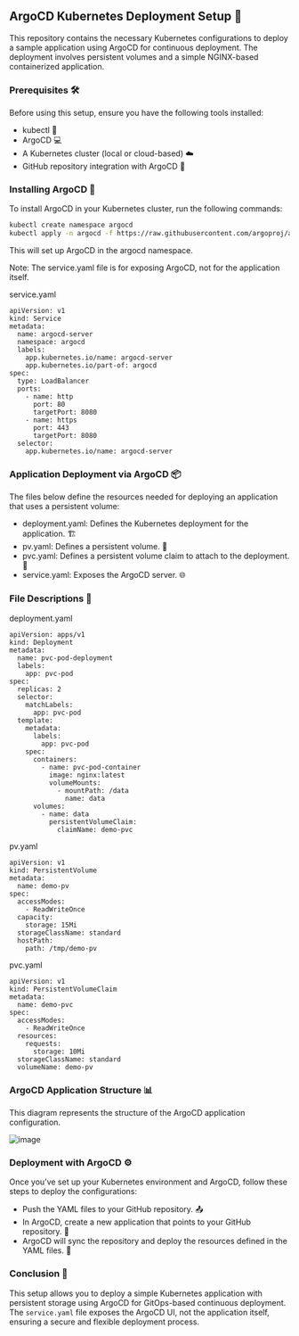 ## ArgoCD Kubernetes Deployment Setup 🚀

This repository contains the necessary Kubernetes configurations to deploy a sample application using ArgoCD for continuous deployment. The deployment involves persistent volumes and a simple NGINX-based containerized application.

### Prerequisites 🛠️

Before using this setup, ensure you have the following tools installed:

* kubectl 🔧
* ArgoCD 💻
* A Kubernetes cluster (local or cloud-based) ☁️
* GitHub repository integration with ArgoCD 📂

### Installing ArgoCD 🚀

To install ArgoCD in your Kubernetes cluster, run the following commands:

```bash
kubectl create namespace argocd
kubectl apply -n argocd -f https://raw.githubusercontent.com/argoproj/argo-cd/stable/manifests/install.yaml 
```

This will set up ArgoCD in the argocd namespace.

Note: The service.yaml file is for exposing ArgoCD, not for the application itself.

service.yaml
```
apiVersion: v1
kind: Service
metadata:
  name: argocd-server
  namespace: argocd
  labels:
    app.kubernetes.io/name: argocd-server
    app.kubernetes.io/part-of: argocd
spec:
  type: LoadBalancer
  ports:
    - name: http
      port: 80
      targetPort: 8080
    - name: https
      port: 443
      targetPort: 8080
  selector:
    app.kubernetes.io/name: argocd-server
```

### Application Deployment via ArgoCD 📦
The files below define the resources needed for deploying an application that uses a persistent volume:

- deployment.yaml: Defines the Kubernetes deployment for the application. 🏗️
- pv.yaml: Defines a persistent volume. 💾
- pvc.yaml: Defines a persistent volume claim to attach to the deployment. 📂
- service.yaml: Exposes the ArgoCD server. 🌐

### File Descriptions 📑
deployment.yaml
```
apiVersion: apps/v1
kind: Deployment
metadata:
  name: pvc-pod-deployment
  labels:
    app: pvc-pod
spec:
  replicas: 2
  selector:
    matchLabels:
      app: pvc-pod
  template:
    metadata:
      labels:
        app: pvc-pod
    spec:
      containers:
        - name: pvc-pod-container
          image: nginx:latest
          volumeMounts:
            - mountPath: /data
              name: data
      volumes:
        - name: data
          persistentVolumeClaim:
            claimName: demo-pvc
```

pv.yaml
```
apiVersion: v1
kind: PersistentVolume
metadata:
  name: demo-pv
spec:
  accessModes:
    - ReadWriteOnce
  capacity:
    storage: 15Mi
  storageClassName: standard
  hostPath:
    path: /tmp/demo-pv
```

pvc.yaml
```
apiVersion: v1
kind: PersistentVolumeClaim
metadata:
  name: demo-pvc
spec:
  accessModes:
    - ReadWriteOnce
  resources:
    requests:
      storage: 10Mi
  storageClassName: standard
  volumeName: demo-pv
```

### ArgoCD Application Structure 📊
This diagram represents the structure of the ArgoCD application configuration.

![image](https://github.com/user-attachments/assets/7e5918e0-3023-4658-8821-4b4249bb9287)


### Deployment with ArgoCD ⚙️
Once you’ve set up your Kubernetes environment and ArgoCD, follow these steps to deploy the configurations:

- Push the YAML files to your GitHub repository. 📤
- In ArgoCD, create a new application that points to your GitHub repository. 📲
- ArgoCD will sync the repository and deploy the resources defined in the YAML files. 🔄

### Conclusion 🎉
This setup allows you to deploy a simple Kubernetes application with persistent storage using ArgoCD for GitOps-based continuous deployment. The ```service.yaml``` file exposes the ArgoCD UI, not the application itself, ensuring a secure and flexible deployment process.
